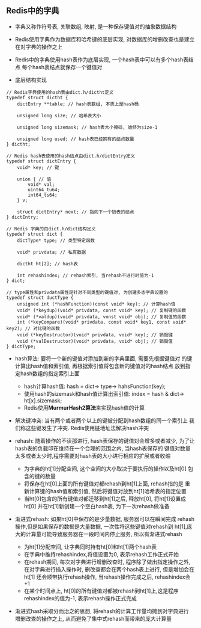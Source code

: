 ## Redis中的字典
- 字典又称作符号表, 关联数组, 映射, 是一种保存键值对的抽象数据结构
- Redis使用字典作为数据库和哈希键的底层实现, 对数据库的增删改查也是建立在对字典的操作之上
- Redis中的字典使用hash表作为底层实现, 一个hash表中可以有多个hash表结点
每个hash表结点就保存一个键值对


- 底层结构实现
```
// Redis字典使用的hash表由dict.h/dictht定义 
typedef struct dictht {
	dictEntry **table; // hash表数组, 本质上是hash桶

	unsigned long size; // 哈希表大小

	unsigned long sizemask; // hash表大小掩码, 始终为size-1

	unsigned long used; // hash表已经拥有的结点数量
} dictht;

// Redis hash表使用的hash结点由dict.h/dictEntry定义
typedef struct dictEntry {
	void* key; // 键

	union { // 值
		void* val;
		uint64_tu64;
		int64_ts64;
	} v;

	struct dictEntry* next; // 指向下一个链表的结点
} dictEntry;

// Redis 字典的由dict.h/dict结构定义
typedef struct dict {
	dictType* type; // 类型特定函数

	void* privdata; // 私有数据

	dictht ht[2]; // hash表

	int rehashindex; // rehash索引, 当rehash不进行时值为-1
} dict;

// type属性和privdata属性是针对不同类型的键值对, 为创建多态字典设置的
typedef struct ductType {
	unsigned int (*hashFunction)(const void* key); // 计算hash值
	void* (*keydup)(void* privdata, const void* key); // 复制键的函数
	void* (*valdup)(void* privdata, vonst void* obj); // 复制值的函数
	int (*keyCompare)(void* privdata, const void* key1, const void* key2); // 对比键的函数
	void (*keyDestructor)(void* privdata, void* key); // 销毁键
	void (*valDestructor)(void* privdata, void* obj); // 销毁值
} dictType;
```

- hash算法: 要将一个新的键值对添加到新的字典里面, 需要先根据键值对
的键计算出hash值和索引值, 再根据索引值将包含新的键值对的hash结点
放到指定hash数组的指定索引上面
	- hash计算hash值: hash = dict-> type-> hahsFunction(key);
	- 使用hash的sizemask和hash值计算出索引值: index = hash & dict-> ht[x].sizemask;
	- Redis使用**MurmurHash2算法**来实现hash值的计算

- 解决键冲突: 当有两个或者两个以上的键被分配到hash数组的同一个索引上
我们称这些键发生了冲突.   Redis使用链地址法解决hash冲突

- rehash: 随着操作的不读那进行, hash表保存的键值对会增多或者减少,
为了让hash表的负载印在维持在一个合理的范围之内, 当hash表保存的
键值对数量太多或者太少时,程序需要对hash表的大小进行相应的扩展或者收缩
	- 为字典的ht[1]分配空间, 这个空间的大小取决于要执行的操作以及ht[0]
	包含的键的数量
	- 将保存在ht[0]上面的所有键值对都rehash到ht[1]上面, rehash指的是
	重新计算键的hash值和索引值, 然后将键值对放到ht[1]哈希表的指定位置
	- 当ht[0]包含的所有键值对都迁移到ht[1]之后, 释放ht[0], 将ht[1]设置成ht[0]
	并在ht[1]新创建一个空白hash表, 为下一次rehash做准备

- 渐进式rehash: 如果ht[0]中保存的是少量数据, 服务器可以在瞬间完成
rehash操作,但是如果保存的数据是大量数据, 一次性将这些键值对rehash到
ht[1],庞大的计算量可能导致服务器在一段时间内停止服务, 所以有渐进式rehash
	- 为ht[1]分配空间, 让字典同时持有ht[0]和ht[1]两个hash表
	- 在字典中维持rehashindex,将值设置为0, 表示rehash工作正式开始
	- 在rehash期间, 每次对字典进行增删改查时, 程序除了做出指定操作之外,
	在对字典进行插入操作时, 删改查都会在两个hash表上进行, 但是增加会在ht[1]
	还会顺带执行rehash操作, 当rehash操作完成之后, rehashindex会+1
	- 在某个时间点上, ht[0]的所有键值对都被rehash到ht[1]上,这是程序
	rehashindex的值为-1, 表示rehash操作正式完成
- 渐进式hash采取分而治之的思想, 将rehash的计算工作量均摊到对字典进行
增删改查的操作之上, 从而避免了集中式rehash而带来的庞大计算量
